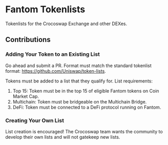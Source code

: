 # Fantom Tokenlists
Tokenlists for the Crocoswap Exchange and other DEXes.

## Contributions
### Adding Your Token to an Existing List
Go ahead and submit a PR. Format must match the standard tokenlist format: https://github.com/Uniswap/token-lists.

Tokens must be added to a list that they qualify for. List requirements:

1. Top 15: Token must be in the top 15 of eligible Fantom tokens on Coin Market Cap.
2. Multichain: Token must be bridgeable on the Multichain Bridge.
3. DeFi: Token must be connected to a DeFi protocol running on Fantom.

### Creating Your Own List
List creation is encouraged! The Crocoswap team wants the community to develop their own lists and will not gatekeep new lists.
